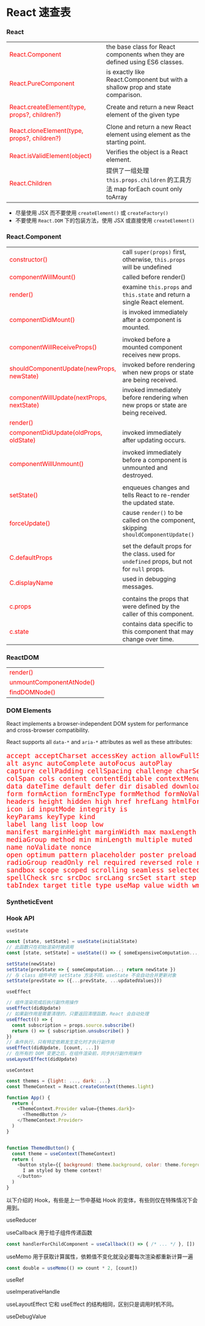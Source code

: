 # React 速查表

### React

|||
|-----------------------|----------------------------------------------------------------------------------------
| React.Component       | the base class for React components when they are defined using ES6 classes.
| React.PureComponent   | is exactly like React.Component but with a shallow prop and state comparison.
|||
| React.createElement(type, props?, children?) | Create and return a new React element of the given type
|||
| React.cloneElement(type, props?, children?)  | Clone and return a new React element using element as the starting point.
| React.isValidElement(object) | Verifies the object is a React element.
| React.Children               | 提供了一组处理 `this.props.children` 的工具方法 map forEach count only toArray

* 尽量使用 JSX 而不要使用 `createElement()` 或 `createFactory()`
* 不要使用 `React.DOM` 下的包装方法，使用 JSX 或直接使用 `createElement()`

### React.Component

|||
|----------------------|-------------------------------------------------------------------------------------------
| constructor()        | call `super(props)` first, otherwise, `this.props` will be undefined
| componentWillMount() | called before render()
| render()             | examine `this.props` and `this.state` and return a single React element.
| componentDidMount()  | is invoked immediately after a component is mounted.
|||
| componentWillReceiveProps() | invoked before a mounted component receives new props. 
| shouldComponentUpdate(newProps, newState) | invoked before rendering when new props or state are being received.
| componentWillUpdate(nextProps, nextState) | invoked immediately before rendering when new props or state are being received.
| render()                    | |
| componentDidUpdate(oldProps, oldState)        | invoked immediately after updating occurs.
|||
| componentWillUnmount() | invoked immediately before a component is unmounted and destroyed.
|||
| setState()    | enqueues changes and tells React to re-render the updated state.
| forceUpdate() | cause `render()` to be called on the component, skipping `shouldComponentUpdate()`
|||
| C.defaultProps  | set the default props for the class. used for `undefined` props, but not for `null` props.
| C.displayName   | used in debugging messages.
|||
| c.props  | contains the props that were defined by the caller of this component.
| c.state  | contains data specific to this component that may change over time.

### ReactDOM

|||
|--------------------------|-------------------------------------------------------------------------------------------
| render()                 | 
| unmountComponentAtNode() | 
| findDOMNode()            | 

### DOM Elements

React implements a browser-independent DOM system for performance and cross-browser compatibility.

React supports all `data-*` and `aria-*` attributes as well as these attributes:

<pre style="font-size: 1.1rem; color: red;">
accept acceptCharset accessKey action allowFullScreen allowTransparency
alt async autoComplete autoFocus autoPlay
capture cellPadding cellSpacing challenge charSet checked cite classID className
colSpan cols content contentEditable contextMenu controls coords crossOrigin
data dateTime default defer dir disabled download draggable encType
form formAction formEncType formMethod formNoValidate formTarget frameBorder
headers height hidden high href hrefLang htmlFor httpEquiv
icon id inputMode integrity is
keyParams keyType kind
label lang list loop low
manifest marginHeight marginWidth max maxLength media
mediaGroup method min minLength multiple muted
name noValidate nonce
open optimum pattern placeholder poster preload profile
radioGroup readOnly rel required reversed role rowSpan rows
sandbox scope scoped scrolling seamless selected shape size sizes span
spellCheck src srcDoc srcLang srcSet start step style summary
tabIndex target title type useMap value width wmode wrap
</pre>

### SyntheticEvent



### Hook API

`useState`

```js
const [state, setState] = useState(initialState)
// 此函数只在初始渲染时被调用
const [state, setState] = useState(() => { someExpensiveComputation...; return initialState })

setState(newState)
setState(prevState => { someComputation...; return newState })
// 与 class 组件中的 setState 方法不同，useState 不会自动合并更新对象
setState(prevState => ({...prevState, ...updatedValues}))
```

`useEffect`

```js
// 组件渲染完成后执行副作用操作
useEffect(didUpdate)
// 如果副作用是需要清理的，只要返回清理函数，React 会自动处理
useEffect(() => {
  const subscription = props.source.subscribe()
  return () => { subscription.unsubscribe() }
})
// 条件执行，只有特定依赖发生变化时才执行副作用
useEffect(didUpdate, [count, ...])
// 在所有的 DOM 变更之后，在组件渲染前，同步执行副作用操作
useLayoutEffect(didUpdate)
```

`useContext`

```js
const themes = {light: ..., dark: ...}
const ThemeContext = React.createContext(themes.light)

function App() {
  return (
    <ThemeContext.Provider value={themes.dark}>
      <ThemedButton />
    </ThemeContext.Provider>
  )
}


function ThemedButton() {
  const theme = useContext(ThemeContext)
  return (
    <button style={{ background: theme.background, color: theme.foreground }}>
      I am styled by theme context!
    </button>
  )
}
```

以下介绍的 Hook，有些是上一节中基础 Hook 的变体，有些则仅在特殊情况下会用到。

useReducer

useCallback 用于给子组件传递函数

```jsx
const handlerForChildComponent = useCallback(() => { /* ... */ }, [])
```

useMemo 用于获取计算属性，依赖值不变化就没必要每次渲染都重新计算一遍

```jsx
const double = useMemo(() => count * 2, [count])
```

useRef




useImperativeHandle

useLayoutEffect  它和 useEffect 的结构相同，区别只是调用时机不同。

useDebugValue




<style>
  td:first-child { color: red; }
  i { color: gray; }
</style>
<script>
(function() {
  var list = document.querySelectorAll('td:first-child');
  var reg=/\((.*?)\)/;
  for (var i = list.length; i--;) {
    list[i].innerHTML = list[i].innerHTML.replace(reg, '(<i>$1</i>)');
  }
})();
</script>
